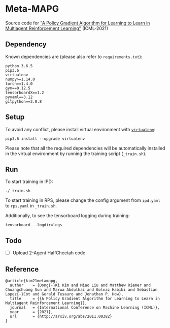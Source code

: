 # Meta-MAPG
Source code for ["A Policy Gradient Algorithm for Learning to Learn in Multiagent Reinforcement Learning"](https://arxiv.org/pdf/2011.00382.pdf) (ICML-2021)

## Dependency
Known dependencies are (please also refer to `requirements.txt`):
```
python 3.6.5
pip3.6
virtualenv
numpy>=1.14.0
torch==1.4.0
gym==0.12.5
tensorboardX==1.2
pyyaml==3.12
gitpython==3.0.8
```

## Setup
To avoid any conflict, please install virtual environment with [`virtualenv`](http://docs.python-guide.org/en/latest/dev/virtualenvs/):
```
pip3.6 install --upgrade virtualenv
```
Please note that all the required dependencies will be automatically installed in the virtual environment by running the training script (`_train.sh`).

## Run
To start training in IPD:
```
./_train.sh
```

To start training in RPS, please change the config argument from `ipd.yaml` to `rps.yaml` in `_train.sh`.

Additionally, to see the tensorboard logging during training:
```
tensorboard --logdir=logs
```

## Todo
- [ ] Upload 2-Agent HalfCheetah code

## Reference
```
@article{kim21metamapg,
  author    = {Dong{-}Ki Kim and Miao Liu and Matthew Riemer and Chuangchuang Sun and Marwa Abdulhai and Golnaz Habibi and Sebastian Lopez{-}Cot and Gerald Tesauro and Jonathan P. How},
  title     = {{A Policy Gradient Algorithm for Learning to Learn in Multiagent Reinforcement Learning}},
  journal   = {International Conference on Machine Learning (ICML)},
  year      = {2021},
  url       = {http://arxiv.org/abs/2011.00382}
}
```

